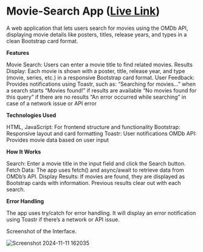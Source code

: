 # Movie-Search App ([Live Link](https://moviesearch-application.vercel.app/))

A web application that lets users search for movies using the OMDb API, displaying movie details like posters, titles, release years, and types in a clean Bootstrap card format.

**Features**  

Movie Search: Users can enter a movie title to find related movies.
Results Display: Each movie is shown with a poster, title, release year, and type (movie, series, etc.) in a responsive Bootstrap card format.
User Feedback: Provides notifications using Toastr, such as:
“Searching for movies…” when a search starts
“Movies found!” if results are available
“No movies found for this query” if there are no results
“An error occurred while searching” in case of a network issue or API error

**Technologies Used**  

HTML, JavaScript: For frontend structure and functionality
Bootstrap: Responsive layout and card formatting
Toastr: User notifications
OMDb API: Provides movie data based on user input

**How It Works**  

Search: Enter a movie title in the input field and click the Search button.
Fetch Data: The app uses fetch() and async/await to retrieve data from OMDb’s API.
Display Results: If movies are found, they are displayed as Bootstrap cards with information. Previous results clear out with each search.

**Error Handling**  

The app uses try/catch for error handling. It will display an error notification using Toastr if there’s a network or API issue.


Screenshot of the Interface.

![Screenshot 2024-11-11 162035](https://github.com/user-attachments/assets/db23a909-c771-4908-b23c-e776d554151c)

